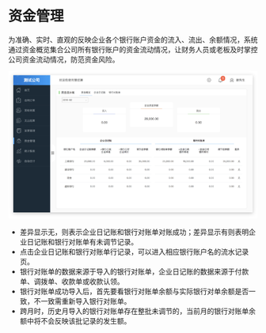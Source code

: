 # 资金管理

为准确、实时、直观的反映企业各个银行账户资金的流入、流出、余额情况，系统通过资金概览集合公司所有银行账户的资金流动情况，让财务人员或老板及时掌控公司资金流动情况，防范资金风险。

![](/img/git19.png)

* 差异显示无，则表示企业日记账和银行对账单对账成功；差异显示有则表明企业日记账和银行对账单有未调节记录。
* 点击企业日记账和银行对账单行记录，可以进入相应银行账户名的流水记录页。
* 银行对账单的数据来源于导入的银行对账单，企业日记账的数据来源于付款单、调拨单、收款单或收款认领。
* 银行对账单成功导入后，首先要看银行对账单余额与实际银行对单余额是否一致，不一致需重新导入银行对账单。
* 跨月时，历史月导入的银行对账单存在整批未调节的，当前月的银行对账单余额中将不会反映该批记录的发生额。



